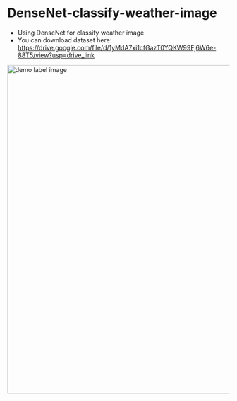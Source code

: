 # DenseNet-classify-weather-image
- Using DenseNet for classify weather image
- You can download dataset here: https://drive.google.com/file/d/1yMdA7xi1cfGazT0YQKW99Fj6W6e-88T5/view?usp=drive_link
<img width="743" alt="demo label image" src="https://github.com/Tanerica/DenseNet-classify-weather-image/assets/146361573/2db3a775-ab02-4f8b-87d8-5fecabe13811">
